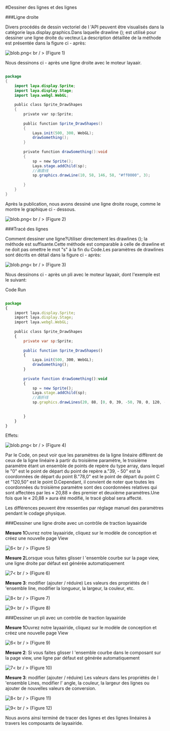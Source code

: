 #Dessiner des lignes et des lignes



###Ligne droite

Divers procédés de dessin vectoriel de l 'API peuvent être visualisés dans la catégorie laya.display.graphics.Dans laquelle drawline (); est utilisé pour dessiner une ligne droite du vecteur.La description détaillée de la méthode est présentée dans la figure ci - après:

​![blob.png](img/1.png)< br / >
(Figure 1)

Nous dessinons ci - après une ligne droite avec le moteur layaair.


```java

package
{
    import laya.display.Sprite;
    import laya.display.Stage;
    import laya.webgl.WebGL;
     
    public class Sprite_DrawShapes
    {
        private var sp:Sprite;
         
        public function Sprite_DrawShapes()
        {
            Laya.init(500, 300, WebGL);
            drawSomething();
        }
 
        private function drawSomething():void
        {
            sp = new Sprite();
            Laya.stage.addChild(sp);
            //画直线
            sp.graphics.drawLine(10, 58, 146, 58, "#ff0000", 3);
             
        }
    }
}
```


Après la publication, nous avons dessiné une ligne droite rouge, comme le montre le graphique ci - dessous.

​![blob.png](img/2.png)< br / >
(Figure 2)



###Tracé des lignes

Comment dessiner une ligne?Utiliser directement les drawlines (); la méthode est suffisante.Cette méthode est comparable à celle de drawline et ne doit pas omettre le mot "s" à la fin du Code.Les paramètres de drawlines sont décrits en détail dans la figure ci - après:

​![blob.png](img/3.png)< br / >
(Figure 3)

Nous dessinons ci - après un pli avec le moteur layaair, dont l'exemple est le suivant:



Code Run


```javascript

package
{
    import laya.display.Sprite;
    import laya.display.Stage;
    import laya.webgl.WebGL;
     
    public class Sprite_DrawShapes
    {
        private var sp:Sprite;
         
        public function Sprite_DrawShapes()
        {
            Laya.init(500, 300, WebGL);
            drawSomething();
        }
 
        private function drawSomething():void
        {
            sp = new Sprite();
            Laya.stage.addChild(sp);
            //画折线
            sp.graphics.drawLines(20, 88, [0, 0, 39, -50, 78, 0, 120, -50], "#ff0000", 3);
         
             
        }
    }
}
```


Effets:

​![blob.png](img/4.png)< br / >
(Figure 4)

Par le Code, on peut voir que les paramètres de la ligne linéaire diffèrent de ceux de la ligne linéaire à partir du troisième paramètre, le troisième paramètre étant un ensemble de points de repère du type array, dans lequel le "0" est le point de départ du point de repère a."39, - 50" est la coordonnées de départ du point B."78,0" est le point de départ du point C et "120,50" est le point D.Cependant, il convient de noter que toutes les coordonnées du troisième paramètre sont des coordonnées relatives qui sont affectées par les « 20,88 » des premier et deuxième paramètres.Une fois que le « 20,88 » aura été modifié, le tracé global sera affecté.

Les différences peuvent être ressenties par réglage manuel des paramètres pendant le codage physique.



###Dessiner une ligne droite avec un contrôle de traction layaairide

**Mesure 1**Ouvrez notre layaairide, cliquez sur le modèle de conception et créez une nouvelle page View

​![6](img/5.png)< br / >
(Figure 5)

**Mesure 2**Lorsque vous faites glisser l 'ensemble courbe sur la page view, une ligne droite par défaut est générée automatiquement

​![7](img/6.png)< br / >
(Figure 6)

**Mesure 3**: modifier (ajouter / réduire) Les valeurs des propriétés de l 'ensemble line, modifier la longueur, la largeur, la couleur, etc.

​![8](img/7.png)< br / >
(Figure 7)

​![9](img/8.png)< br / >
(Figure 8)



###Dessiner un pli avec un contrôle de traction layaairide

**Mesure 1**Ouvrez notre layaairide, cliquez sur le modèle de conception et créez une nouvelle page View

​![6](img/5.png)< br / >
(Figure 9)

**Mesure 2**: Si vous faites glisser l 'ensemble courbe dans le composant sur la page view, une ligne par défaut est générée automatiquement

​![7](img/9.png)< br / >
(Figure 10)

**Mesure 3**: modifier (ajouter / réduire) Les valeurs dans les propriétés de l 'ensemble Lines, modifier l' angle, la couleur, la largeur des lignes ou ajouter de nouvelles valeurs de conversion.

​![8](img/10.png)< br / >
(Figure 11)

​![9](img/11.png)< br / >
(Figure 12)

Nous avons ainsi terminé de tracer des lignes et des lignes linéaires à travers les composants de layaairide.